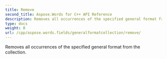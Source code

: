 ```yaml
---
title: Remove
second_title: Aspose.Words for C++ API Reference
description: Removes all occurrences of the specified general format from the collection. 
type: docs
weight: 0
url: /cpp/aspose.words.fields/generalformatcollection/remove/
---
```


Removes all occurrences of the specified general format from the collection. 

